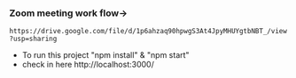 ### Zoom meeting work flow->
`https://drive.google.com/file/d/1p6ahzaq90hpwgS3At4JpyMHUYgtbNBT_/view?usp=sharing`
- To run this project "npm install" & "npm start"
- check in here http://localhost:3000/
